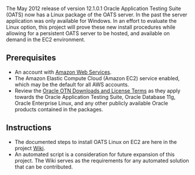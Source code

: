 The May 2012 release of version 12.1.0.1 Oracle Application Testing Suite (OATS) now has a Linux package of the 
OATS server. In the past the server application was only available for Windows. 
In an effort to evaluate the Linux option, this project will prove these new install 
procedures while allowing for a persistent OATS server to be hosted, and available on demand in the EC2 environment.

## Prerequisites
* An account with [Amazon Web Services](http://aws.amazon.com/).
* The Amazon Elastic Compute Cloud (Amazon EC2) service enabled, which may be the default for all AWS accounts.
* Review the [Oracle OTN Downloads and License Terms](http://www.oracle.com/technetwork/indexes/downloads/index.html) 
as they apply towards the Oracle Application Testing Suite, Oracle Database 11g, Oracle Enterprise Linux, 
and any other publicly available Oracle products contained in the packages.

## Instructions
* The documented steps to install OATS Linux on EC2 are here in the project [Wiki](./wiki/Oracle-Application-Testing-Suite-on-Linux).
* An automated script is a consideration for future expansion of this project. 
The Wiki serves as the requirements for any automated solution that can be contributed.